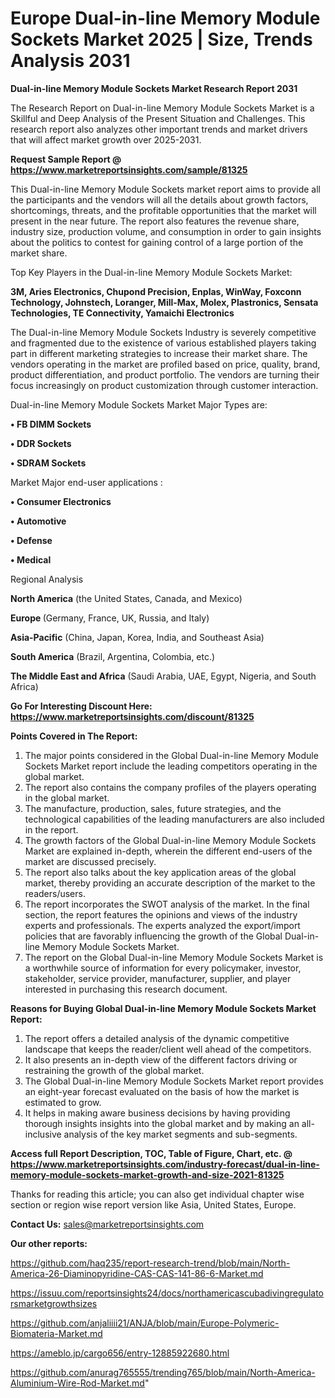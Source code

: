  # Europe Dual-in-line Memory Module Sockets Market 2025 | Size, Trends Analysis 2031

<strong>Dual-in-line Memory Module Sockets Market Research Report 2031</strong>

The Research Report on Dual-in-line Memory Module Sockets Market is a Skillful and Deep Analysis of the Present Situation and Challenges. This research report also analyzes other important trends and market drivers that will affect market growth over 2025-2031.

<strong>Request Sample Report @ <a href=https://www.marketreportsinsights.com/sample/81325>https://www.marketreportsinsights.com/sample/81325</a></strong>

This Dual-in-line Memory Module Sockets market report aims to provide all the participants and the vendors will all the details about growth factors, shortcomings, threats, and the profitable opportunities that the market will present in the near future. The report also features the revenue share, industry size, production volume, and consumption in order to gain insights about the politics to contest for gaining control of a large portion of the market share.

Top Key Players in the Dual-in-line Memory Module Sockets Market:

<strong>3M, Aries Electronics, Chupond Precision, Enplas, WinWay, Foxconn Technology, Johnstech, Loranger, Mill-Max, Molex, Plastronics, Sensata Technologies, TE Connectivity, Yamaichi Electronics</strong>

The Dual-in-line Memory Module Sockets Industry is severely competitive and fragmented due to the existence of various established players taking part in different marketing strategies to increase their market share. The vendors operating in the market are profiled based on price, quality, brand, product differentiation, and product portfolio. The vendors are turning their focus increasingly on product customization through customer interaction.

Dual-in-line Memory Module Sockets Market Major Types are:

<strong>• FB DIMM Sockets

• DDR Sockets

• SDRAM Sockets</strong>

Market Major end-user applications :

<strong>• Consumer Electronics

• Automotive

• Defense

• Medical</strong>

Regional Analysis

</u><strong><b>North America</b></strong> (the United States, Canada, and Mexico)

<strong><b>Europe </b></strong>(Germany, France, UK, Russia, and Italy)

<strong><b>Asia-Pacific</b></strong> (China, Japan, Korea, India, and Southeast Asia)

<strong><b>South America</b></strong> (Brazil, Argentina, Colombia, etc.)

<strong><b>The Middle East and Africa</b></strong> (Saudi Arabia, UAE, Egypt, Nigeria, and South Africa)

<strong>Go For Interesting Discount Here: <a href=https://www.marketreportsinsights.com/discount/81325>https://www.marketreportsinsights.com/discount/81325</a></strong>

<strong>Points Covered in The Report:</strong>
<ol>
  <li>The major points considered in the Global Dual-in-line Memory Module Sockets Market report include the leading competitors operating in the global market.</li>
  <li>The report also contains the company profiles of the players operating in the global market.</li>
  <li>The manufacture, production, sales, future strategies, and the technological capabilities of the leading manufacturers are also included in the report.</li>
  <li>The growth factors of the Global Dual-in-line Memory Module Sockets Market are explained in-depth, wherein the different end-users of the market are discussed precisely.</li>
  <li>The report also talks about the key application areas of the global market, thereby providing an accurate description of the market to the readers/users.</li>
  <li>The report incorporates the SWOT analysis of the market. In the final section, the report features the opinions and views of the industry experts and professionals. The experts analyzed the export/import policies that are favorably influencing the growth of the Global Dual-in-line Memory Module Sockets Market.</li>
  <li>The report on the Global Dual-in-line Memory Module Sockets Market is a worthwhile source of information for every policymaker, investor, stakeholder, service provider, manufacturer, supplier, and player interested in purchasing this research document.</li>
</ol>
<strong>Reasons for Buying Global Dual-in-line Memory Module Sockets Market Report:</strong>

<ol>
  <li>The report offers a detailed analysis of the dynamic competitive landscape that keeps the reader/client well ahead of the competitors.</li>
  <li>It also presents an in-depth view of the different factors driving or restraining the growth of the global market.</li>
  <li>The Global Dual-in-line Memory Module Sockets Market report provides an eight-year forecast evaluated on the basis of how the market is estimated to grow.</li>
  <li>It helps in making aware business decisions by having providing thorough insights insights into the global market and by making an all-inclusive analysis of the key market segments and sub-segments.</li>
</ol>
<strong>Access full Report Description, TOC, Table of Figure, Chart, etc. @ <a href=https://www.marketreportsinsights.com/industry-forecast/dual-in-line-memory-module-sockets-market-growth-and-size-2021-81325>https://www.marketreportsinsights.com/industry-forecast/dual-in-line-memory-module-sockets-market-growth-and-size-2021-81325</a></strong>


Thanks for reading this article; you can also get individual chapter wise section or region wise report version like Asia, United States, Europe.

<strong>Contact Us:</strong>
sales@marketreportsinsights.com

<strong>Our other reports:</strong>

<a href=https://github.com/haq235/report-research-trend/blob/main/North-America-26-Diaminopyridine-CAS-CAS-141-86-6-Market.md>https://github.com/haq235/report-research-trend/blob/main/North-America-26-Diaminopyridine-CAS-CAS-141-86-6-Market.md</a>

<a href=https://issuu.com/reportsinsights24/docs/northamericascubadivingregulatorsmarketgrowthsizes>https://issuu.com/reportsinsights24/docs/northamericascubadivingregulatorsmarketgrowthsizes</a>

<a href=https://github.com/anjaliiii21/ANJA/blob/main/Europe-Polymeric-Biomateria-Market.md>https://github.com/anjaliiii21/ANJA/blob/main/Europe-Polymeric-Biomateria-Market.md</a>

<a href=https://ameblo.jp/cargo656/entry-12885922680.html>https://ameblo.jp/cargo656/entry-12885922680.html</a>

<a href=https://github.com/anurag765555/trending765/blob/main/North-America-Aluminium-Wire-Rod-Market.md>https://github.com/anurag765555/trending765/blob/main/North-America-Aluminium-Wire-Rod-Market.md</a>"
